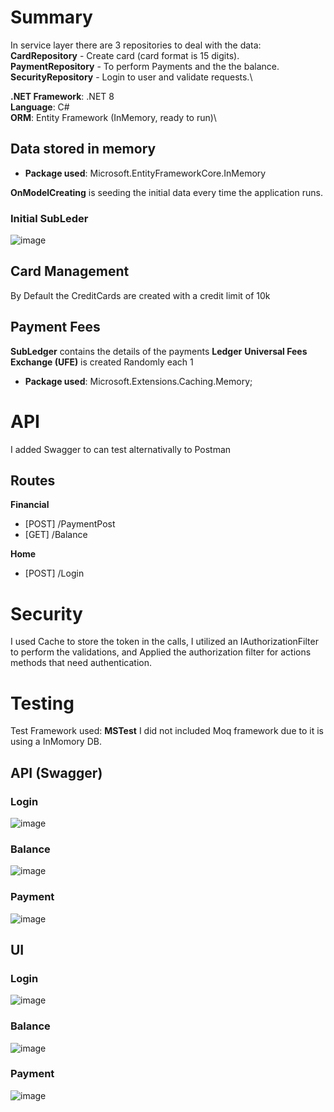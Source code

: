 # Summary
In service layer there are 3 repositories to deal with the data:\
**CardRepository** - Create card (card format is 15 digits).\
**PaymentRepository** - To perform Payments and the the balance.\
**SecurityRepository** - Login to user and validate requests.\

**.NET Framework**: .NET 8\
**Language**: C#\
**ORM**: Entity Framework (InMemory, ready to run)\

## Data stored in memory
- **Package used**: Microsoft.EntityFrameworkCore.InMemory

**OnModelCreating** is seeding the initial data every time the application runs.

### Initial SubLeder
![image](https://github.com/user-attachments/assets/dc602cdd-5a70-47ff-990d-d67c552f2b7f)


## Card Management
By Default the CreditCards are created with a credit limit of 10k

 ## Payment Fees
 **SubLedger** contains the details of the payments
 **Ledger**
 **Universal Fees Exchange (UFE)** is created Randomly each 1
 - **Package used**: Microsoft.Extensions.Caching.Memory;

# API
I added Swagger to can test alternativally to Postman
## Routes
**Financial**
- [POST] /PaymentPost
- [GET] /Balance

**Home**
- [POST] /Login

# Security
I used Cache to store the token in the calls, I utilized an IAuthorizationFilter to perform the validations, and Applied the authorization filter for actions methods that need authentication.

# Testing
Test Framework used: **MSTest**
I did not included Moq framework due to it is using a InMomory DB.

## API (Swagger)
### Login
![image](https://github.com/user-attachments/assets/14402e4d-13bf-44b8-b56f-9037b66b03a3)

### Balance
![image](https://github.com/user-attachments/assets/14d2f30f-44b7-4e89-b78e-9eac1ae6306d)

### Payment
![image](https://github.com/user-attachments/assets/2a3276de-4e47-4523-965a-d9dcd633ddef)


## UI
### Login
![image](https://github.com/user-attachments/assets/0ece7e84-7477-4f82-be9d-22d9f4a1632a)

### Balance
![image](https://github.com/user-attachments/assets/e1881e13-edf1-42a2-841e-1ba04e7c5cf6)

### Payment
![image](https://github.com/user-attachments/assets/5d824c80-3619-4db4-8a5d-4806bab2b658)
